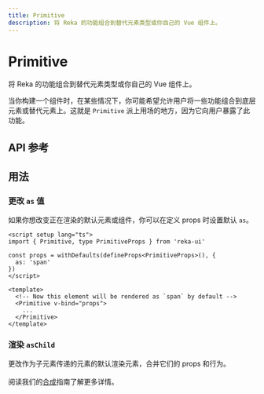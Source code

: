 ```yaml
---
title: Primitive
description: 将 Reka 的功能组合到替代元素类型或你自己的 Vue 组件上。
---
```


# Primitive

<Description>
将 Reka 的功能组合到替代元素类型或你自己的 Vue 组件上。
</Description>

当你构建一个组件时，在某些情况下，你可能希望允许用户将一些功能组合到底层元素或替代元素上。这就是 `Primitive` 派上用场的地方，因为它向用户暴露了此功能。

## API 参考

<PropsTable
  :data="[
    {
      name: 'as',
      required: false,
      type: 'string | Component',
      default: 'div',
      description: '<p>当前元素应渲染为的元素或组件。可以被 <code>asChild</code> 覆盖</p>',
    },
    {
      name: 'asChild',
      required: false,
      type: 'boolean',
      default: 'false',
      description: '<p>更改作为子元素传递的元素的默认渲染元素，合并它们的 props 和行为。<br><br>阅读我们的<a href=&quot;../guides/composition&quot;>合成</a>指南了解更多详情。</p>',
    }
  ]"
/>

## 用法

### 更改 `as` 值

如果你想改变正在渲染的默认元素或组件，你可以在定义 props 时设置默认 `as`。

```vue
<script setup lang="ts">
import { Primitive, type PrimitiveProps } from 'reka-ui'

const props = withDefaults(defineProps<PrimitiveProps>(), {
  as: 'span'
})
</script>

<template>
  <!-- Now this element will be rendered as `span` by default -->
  <Primitive v-bind="props">
    ...
  </Primitive>
</template>
```

### 渲染 `asChild`

更改作为子元素传递的元素的默认渲染元素，合并它们的 props 和行为。<br><br>
阅读我们的[合成](../guides/composition)指南了解更多详情。
